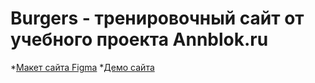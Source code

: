 # **Burgers - тренировочный сайт от учебного проекта Annblok.ru**

*[Макет сайта Figma](https://www.figma.com/file/zztHYu1vmau2HsoN6CxnA6/Burgers-Menu-Responsive-(Copy)?node-id=702%3A197)
*[Демо сайта](https://keaasd.github.io/Module01-Burger-copy-/menu.html)

